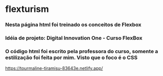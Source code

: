 # flexturism
### Nesta página html foi treinado os conceitos de Flexbox
### Idéia de projeto: Digital Innovation One - Curso FlexBox
### O código html foi escrito pela professora do curso, somente a estilização foi feita por mim. Visto que o foco é o CSS
https://tourmaline-tiramisu-83643e.netlify.app/
